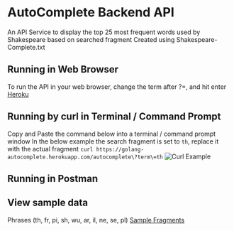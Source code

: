
# AutoComplete Backend API

An API Service to display the top 25 most frequent words used by Shakespeare based on searched fragment
Created using Shakespeare-Complete.txt 

## Running in Web Browser
To run the API in your web browser, change the term after ?=, and hit enter [Heroku](https://golang-autocomplete.herokuapp.com/autocomplete?term=th)

## Running by curl in Terminal / Command Prompt
Copy and Paste the command below into a terminal / command prompt window
In the below example the search fragment is set to ```th```, replace it with the actual fragment
```curl https://golang-autocomplete.herokuapp.com/autocomplete\?term\=th```
![Curl Example](https://github.com/sriv97/Golang_AutoComplete/blob/master/images/curl.png)


## Running in Postman



## View sample data
Phrases (th, fr, pi, sh, wu, ar, il, ne, se, pl) [Sample Fragments](https://github.com/sriv97/Golang_AutoComplete/blob/master/results.md)
